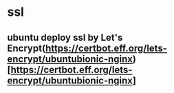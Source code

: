 # ssl
## ubuntu deploy ssl by Let's Encrypt(https://certbot.eff.org/lets-encrypt/ubuntubionic-nginx)[https://certbot.eff.org/lets-encrypt/ubuntubionic-nginx]
